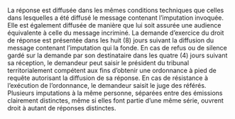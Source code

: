 La réponse est diffusée dans les mêmes conditions techniques que celles dans lesquelles a été diffusé le message contenant l’imputation invoquée.
Elle est également diffusée de manière que lui soit assurée une audience équivalente à celle du message incriminé.
La demande d’exercice du droit de réponse est présentée dans les huit (8) jours suivant la diffusion du message contenant l’imputation qui la fonde.
En cas de refus ou de silence gardé sur la demande par son destinataire dans les quatre (4) jours suivant sa réception, le demandeur peut saisir le président du tribunal territorialement compétent aux fins d’obtenir une ordonnance à pied de requête autorisant la diffusion de sa réponse.
En cas de résistance à l’exécution de l’ordonnance, le demandeur saisit le juge des référés.
Plusieurs imputations à la même personne, séparées entre des émissions clairement distinctes, même si elles font partie d’une même série, ouvrent droit à autant de réponses distinctes.